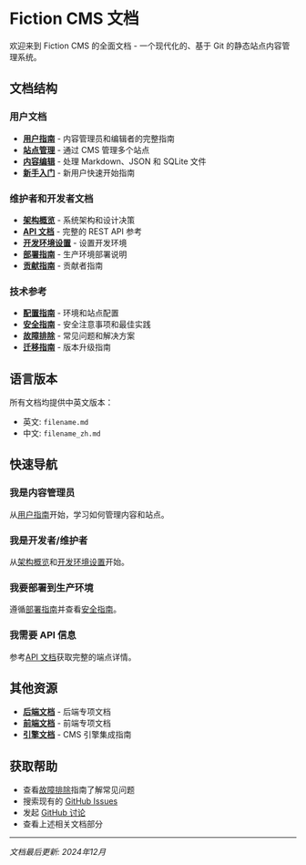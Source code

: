 # Fiction CMS 文档

欢迎来到 Fiction CMS 的全面文档 - 一个现代化的、基于 Git 的静态站点内容管理系统。

## 文档结构

### 用户文档

- **[用户指南](./user-guide_zh.md)** - 内容管理员和编辑者的完整指南
- **[站点管理](./site-management_zh.md)** - 通过 CMS 管理多个站点
- **[内容编辑](./content-editing_zh.md)** - 处理 Markdown、JSON 和 SQLite 文件
- **[新手入门](./getting-started_zh.md)** - 新用户快速开始指南

### 维护者和开发者文档

- **[架构概览](./architecture_zh.md)** - 系统架构和设计决策
- **[API 文档](./api_zh.md)** - 完整的 REST API 参考
- **[开发环境设置](./development_zh.md)** - 设置开发环境
- **[部署指南](./deployment_zh.md)** - 生产环境部署说明
- **[贡献指南](./CONTRIBUTING_zh.md)** - 贡献者指南

### 技术参考

- **[配置指南](./configuration_zh.md)** - 环境和站点配置
- **[安全指南](./security_zh.md)** - 安全注意事项和最佳实践
- **[故障排除](./troubleshooting_zh.md)** - 常见问题和解决方案
- **[迁移指南](./migration_zh.md)** - 版本升级指南

## 语言版本

所有文档均提供中英文版本：

- 英文: `filename.md`
- 中文: `filename_zh.md`

## 快速导航

### 我是内容管理员

从[用户指南](./user-guide_zh.md)开始，学习如何管理内容和站点。

### 我是开发者/维护者

从[架构概览](./architecture_zh.md)和[开发环境设置](./development_zh.md)开始。

### 我要部署到生产环境

遵循[部署指南](./deployment_zh.md)并查看[安全指南](./security_zh.md)。

### 我需要 API 信息

参考[API 文档](./api_zh.md)获取完整的端点详情。

## 其他资源

- **[后端文档](../packages/backend/README.md)** - 后端专项文档
- **[前端文档](../packages/frontend/README.md)** - 前端专项文档
- **[引擎文档](../packages/backend/src/engine/README.md)** - CMS 引擎集成指南

## 获取帮助

- 查看[故障排除](./troubleshooting_zh.md)指南了解常见问题
- 搜索现有的 [GitHub Issues](https://github.com/billstark001/fiction-cms/issues)
- 发起 [GitHub 讨论](https://github.com/billstark001/fiction-cms/discussions)
- 查看上述相关文档部分

---

*文档最后更新: 2024年12月*
